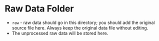 # Raw Data Folder

- `raw` - raw data should go in this directory; you should add the original source file here. Always keep the original data file without editing.
- The unprocessed raw data will be stored here.
